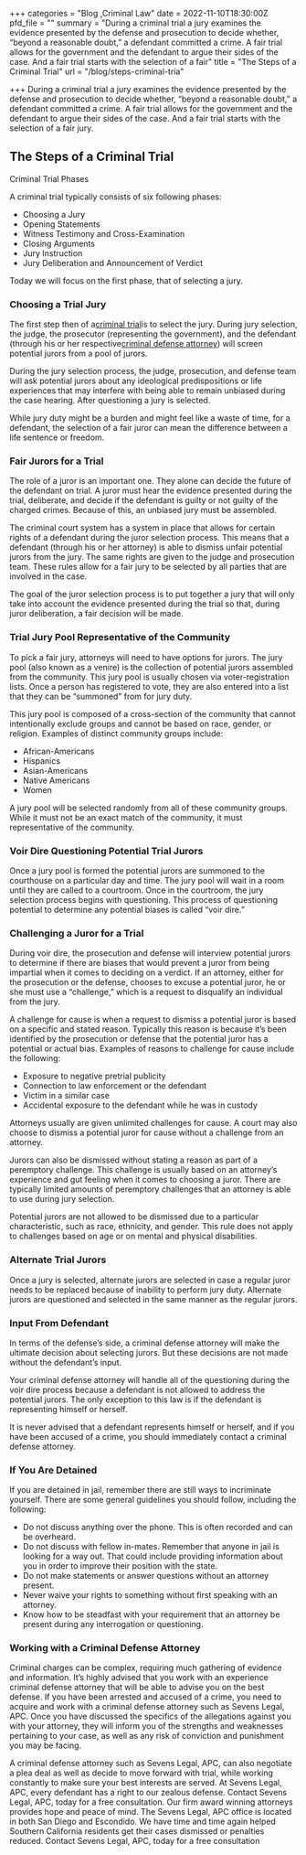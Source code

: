 +++
categories = "Blog ,Criminal Law"
date = 2022-11-10T18:30:00Z
pfd_file = ""
summary = "During a criminal trial a jury examines the evidence presented by the defense and prosecution to decide whether, “beyond a reasonable doubt,” a defendant committed a crime. A fair trial allows for the government and the defendant to argue their sides of the case. And a fair trial starts with the selection of a fair"
title = "The Steps of a Criminal Trial"
url = "/blog/steps-criminal-tria"

+++
During a criminal trial a jury examines the evidence presented by the defense and prosecution to decide whether, “beyond a reasonable doubt,” a defendant committed a crime. A fair trial allows for the government and the defendant to argue their sides of the case. And a fair trial starts with the selection of a fair jury.

## The Steps of a Criminal Trial

Criminal Trial Phases

A criminal trial typically consists of six following phases:

* Choosing a Jury
* Opening Statements
* Witness Testimony and Cross-Examination
* Closing Arguments
* Jury Instruction
* Jury Deliberation and Announcement of Verdict

Today we will focus on the first phase, that of selecting a jury.

### Choosing a Trial Jury

The first step then of a[criminal trial](https://www.sevenslegal.com/)is to select the jury. During jury selection, the judge, the prosecutor (representing the government), and the defendant (through his or her respective[criminal defense attorney](https://www.sevenslegal.com/)) will screen potential jurors from a pool of jurors.

During the jury selection process, the judge, prosecution, and defense team will ask potential jurors about any ideological predispositions or life experiences that may interfere with being able to remain unbiased during the case hearing. After questioning a jury is selected.

While jury duty might be a burden and might feel like a waste of time, for a defendant, the selection of a fair juror can mean the difference between a life sentence or freedom.

### Fair Jurors for a Trial

The role of a juror is an important one. They alone can decide the future of the defendant on trial. A juror must hear the evidence presented during the trial, deliberate, and decide if the defendant is guilty or not guilty of the charged crimes. Because of this, an unbiased jury must be assembled.

The criminal court system has a system in place that allows for certain rights of a defendant during the juror selection process. This means that a defendant (through his or her attorney) is able to dismiss unfair potential jurors from the jury. The same rights are given to the judge and prosecution team. These rules allow for a fair jury to be selected by all parties that are involved in the case.

The goal of the juror selection process is to put together a jury that will only take into account the evidence presented during the trial so that, during juror deliberation, a fair decision will be made.

### Trial Jury Pool Representative of the Community

To pick a fair jury, attorneys will need to have options for jurors. The jury pool (also known as a venire) is the collection of potential jurors assembled from the community. This jury pool is usually chosen via voter-registration lists. Once a person has registered to vote, they are also entered into a list that they can be “summoned” from for jury duty.

This jury pool is composed of a cross-section of the community that cannot intentionally exclude groups and cannot be based on race, gender, or religion. Examples of distinct community groups include:

* African-Americans
* Hispanics
* Asian-Americans
* Native Americans
* Women

A jury pool will be selected randomly from all of these community groups. While it must not be an exact match of the community, it must representative of the community.

### Voir Dire Questioning Potential Trial Jurors

Once a jury pool is formed the potential jurors are summoned to the courthouse on a particular day and time. The jury pool will wait in a room until they are called to a courtroom. Once in the courtroom, the jury selection process begins with questioning. This process of questioning potential to determine any potential biases is called “voir dire.”

### Challenging a Juror for a Trial

During voir dire, the prosecution and defense will interview potential jurors to determine if there are biases that would prevent a juror from being impartial when it comes to deciding on a verdict. If an attorney, either for the prosecution or the defense, chooses to excuse a potential juror, he or she must use a “challenge,” which is a request to disqualify an individual from the jury.

A challenge for cause is when a request to dismiss a potential juror is based on a specific and stated reason. Typically this reason is because it’s been identified by the prosecution or defense that the potential juror has a potential or actual bias. Examples of reasons to challenge for cause include the following:

* Exposure to negative pretrial publicity
* Connection to law enforcement or the defendant
* Victim in a similar case
* Accidental exposure to the defendant while he was in custody

Attorneys usually are given unlimited challenges for cause. A court may also choose to dismiss a potential juror for cause without a challenge from an attorney.

Jurors can also be dismissed without stating a reason as part of a peremptory challenge. This challenge is usually based on an attorney’s experience and gut feeling when it comes to choosing a juror. There are typically limited amounts of peremptory challenges that an attorney is able to use during jury selection.

Potential jurors are not allowed to be dismissed due to a particular characteristic, such as race, ethnicity, and gender. This rule does not apply to challenges based on age or on mental and physical disabilities.

### Alternate Trial Jurors

Once a jury is selected, alternate jurors are selected in case a regular juror needs to be replaced because of inability to perform jury duty. Alternate jurors are questioned and selected in the same manner as the regular jurors.

### Input From Defendant

In terms of the defense’s side, a criminal defense attorney will make the ultimate decision about selecting jurors. But these decisions are not made without the defendant’s input.

Your criminal defense attorney will handle all of the questioning during the voir dire process because a defendant is not allowed to address the potential jurors. The only exception to this law is if the defendant is representing himself or herself.

It is never advised that a defendant represents himself or herself, and if you have been accused of a crime, you should immediately contact a criminal defense attorney.

### If You Are Detained

If you are detained in jail, remember there are still ways to incriminate yourself. There are some general guidelines you should follow, including the following:

* Do not discuss anything over the phone. This is often recorded and can be overheard.
* Do not discuss with fellow in-mates. Remember that anyone in jail is looking for a way out. That could include providing information about you in order to improve their position with the state.
* Do not make statements or answer questions without an attorney present.
* Never waive your rights to something without first speaking with an attorney.
* Know how to be steadfast with your requirement that an attorney be present during any interrogation or questioning.

### Working with a Criminal Defense Attorney

Criminal charges can be complex, requiring much gathering of evidence and information. It’s highly advised that you work with an experience criminal defense attorney that will be able to advise you on the best defense. If you have been arrested and accused of a crime, you need to acquire and work with a criminal defense attorney such as Sevens Legal, APC. Once you have discussed the specifics of the allegations against you with your attorney, they will inform you of the strengths and weaknesses pertaining to your case, as well as any risk of conviction and punishment you may be facing.

A criminal defense attorney such as Sevens Legal, APC, can also negotiate a plea deal as well as decide to move forward with trial, while working constantly to make sure your best interests are served. At Sevens Legal, APC, every defendant has a right to our zealous defense. Contact Sevens Legal, APC, today for a free consultation. Our firm award winning attorneys provides hope and peace of mind. The Sevens Legal, APC office is located in both San Diego and Escondido. We have time and time again helped Southern California residents get their cases dismissed or penalties reduced. Contact Sevens Legal, APC, today for a free consultation